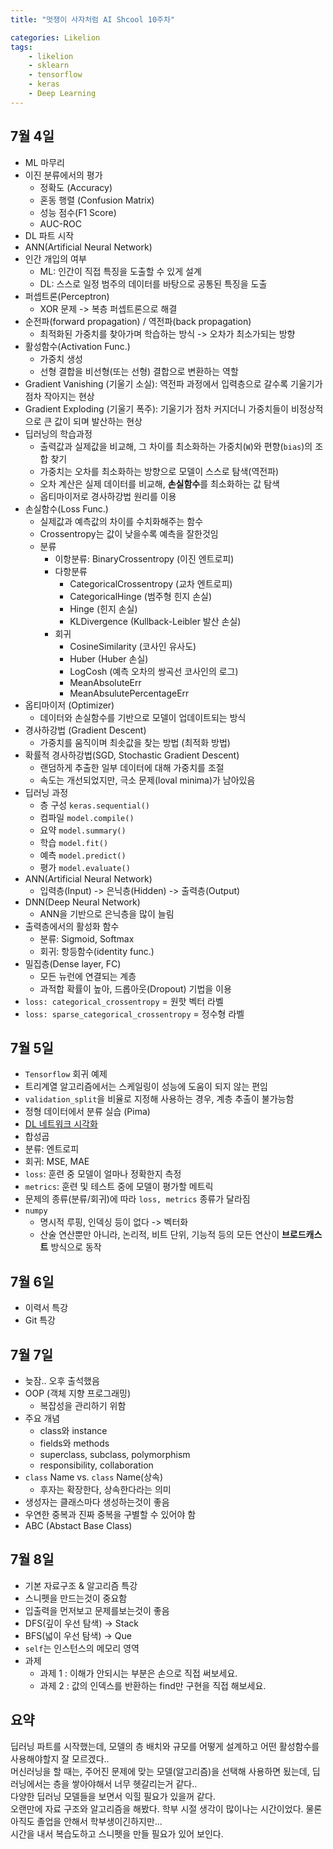 ```yaml
---
title: "멋쟁이 사자처럼 AI Shcool 10주차"

categories: Likelion
tags:
    - likelion
    - sklearn
    - tensorflow
    - keras
    - Deep Learning
---
```


## 7월 4일
- ML 마무리
- 이진 분류에서의 평가
  - 정확도 (Accuracy)
  - 혼동 행렬 (Confusion Matrix)
  - 성능 점수(F1 Score)
  - AUC-ROC
- DL 파트 시작
- ANN(Artificial Neural Network)
- 인간 개입의 여부
  - ML: 인간이 직접 특징을 도출할 수 있게 설계
  - DL: 스스로 일정 범주의 데이터를 바탕으로 공통된 특징을 도출
- 퍼셉트론(Perceptron)
  - XOR 문제 -> 복층 퍼셉트론으로 해결
- 순전파(forward propagation) / 역전파(back propagation)
  - 최적화된 가중치를 찾아가며 학습하는 방식 -> 오차가 최소가되는 방향
- 활성함수(Activation Func.)
  - 가중치 생성
  - 선형 결합을 비선형(또는 선형) 결합으로 변환하는 역할
- Gradient Vanishing (기울기 소실): 역전파 과정에서 입력층으로 갈수록 기울기가 점차 작아지는 현상
- Gradient Exploding (기울기 폭주): 기울기가 점차 커지더니 가중치들이 비정상적으로 큰 값이 되며 발산하는 현상
- 딥러닝의 학습과정
  - 출력값과 실제값을 비교해, 그 차이를 최소화하는 가중치(`W`)와 편향(`bias`)의 조합 찾기
  - 가중치는 오차를 최소화하는 방향으로 모델이 스스로 탐색(역전파)
  - 오차 계산은 실제 데이터를 비교해, **손실함수**를 최소화하는 값 탐색
  - 옵티마이저로 경사하강법 원리를 이용
- 손실함수(Loss Func.)
  - 실제값과 예측값의 차이를 수치화해주는 함수
  - Crossentropy는 값이 낮을수록 예측을 잘한것임
  - 분류
      - 이항분류: BinaryCrossentropy (이진 엔트로피)
      - 다항분류
        - CategoricalCrossentropy (교차 엔트로피)
        - CategoricalHinge (범주형 힌지 손실)
        - Hinge (힌지 손실)
        - KLDivergence (Kullback-Leibler 발산 손실)
      - 회귀
        - CosineSimilarity (코사인 유사도)
        - Huber (Huber 손실)
        - LogCosh (예측 오차의 쌍곡선 코사인의 로그)
        - MeanAbsoluteErr
        - MeanAbsulutePercentageErr  
- 옵티마이저 (Optimizer)  
  - 데이터와 손실함수를 기반으로 모델이 업데이트되는 방식  
- 경사하강법 (Gradient Descent)  
  - 가중치를 움직이며 최솟값을 찾는 방법 (최적화 방법)  
- 확률적 경사하강법(SGD, Stochastic Gradient Descent)  
  - 랜덤하게 추출한 일부 데이터에 대해 가중치를 조절  
  - 속도는 개선되었지만, 극소 문제(loval minima)가 남아있음  
- 딥러닝 과정  
  - 층 구성 `keras.sequential()`  
  - 컴파일 `model.compile()`  
  - 요약 `model.summary()`  
  - 학습 `model.fit()`  
  - 예측 `model.predict()`  
  - 평가 `model.evaluate()`  
- ANN(Artificial Neural Network)
  - 입력층(Input) -> 은닉층(Hidden) -> 출력층(Output)
- DNN(Deep Neural Network)
  - ANN을 기반으로 은닉층을 많이 늘림
- 출력층에서의 활성화 함수
  - 분류: Sigmoid, Softmax
  - 회귀: 항등함수(identity func.)
- 밀집층(Dense layer, FC)
  - 모든 뉴런에 연결되는 계층
  - 과적합 확률이 높아, 드롭아웃(Dropout) 기법을 이용  
- `loss: categorical_crossentropy` = 원핫 벡터 라벨  
- `loss: sparse_categorical_crossentropy` = 정수형 라벨

## 7월 5일
- `Tensorflow` 회귀 예제
- 트리계열 알고리즘에서는 스케일링이 성능에 도움이 되지 않는 편임
- `validation_split`을 비율로 지정해 사용하는 경우, 계층 추출이 불가능함
- 정형 데이터에서 분류 실습 (Pima)
- [DL 네트워크 시각화](https://alexlenail.me/NN-SVG/index.html)
- 합성곱
- 분류: 엔트로피
- 회귀: MSE, MAE
- `loss`: 훈련 중 모델이 얼마나 정확한지 측정
- `metrics`: 훈련 및 테스트 중에 모델이 평가할 메트릭
- 문제의 종류(분류/회귀)에 따라 `loss, metrics` 종류가 달라짐
- `numpy`
  - 명시적 루핑, 인덱싱 등이 없다 -> 벡터화
  - 산술 연산뿐만 아니라, 논리적, 비트 단위, 기능적 등의 모든 연산이 **브로드캐스트** 방식으로 동작

## 7월 6일
- 이력서 특강
- Git 특강

## 7월 7일
- 늦잠.. 오후 출석했음
- OOP (객체 지향 프로그래밍)
  - 복잡성을 관리하기 위함
- 주요 개념
  - class와 instance
  - fields와 methods
  - superclass, subclass, polymorphism
  - responsibility, collaboration
- `class` Name vs. `class` Name(상속)
  - 후자는 확장한다, 상속한다라는 의미
- 생성자는 클래스마다 생성하는것이 좋음
- 우연한 중복과 진짜 중복을 구별할 수 있어야 함
- ABC (Abstact Base Class)

## 7월 8일
- 기본 자료구조 & 알고리즘 특강
- 스니펫을 만드는것이 중요함
- 입출력을 먼저보고 문제를보는것이 좋음
- DFS(깊이 우선 탐색) -> Stack
- BFS(넓이 우선 탐색) -> Que
- `self`는 인스턴스의 메모리 영역
- 과제
  * 과제 1 : 이해가 안되시는 부분은 손으로 직접 써보세요.
  * 과제 2 : 값의 인덱스를 반환하는 find만 구현을 직접 해보세요.

## 요약
딥러닝 파트를 시작했는데, 모델의 층 배치와 규모를 어떻게 설계하고 어떤 활성함수를 사용해야할지 잘 모르겠다..  
머신러닝을 할 때는, 주어진 문제에 맞는 모델(알고리즘)을 선택해 사용하면 됬는데, 딥러닝에서는 층을 쌓아야해서 너무 헷갈리는거 같다..  
다양한 딥러닝 모델들을 보면서 익힐 필요가 있을꺼 같다.  
오랜만에 자료 구조와 알고리즘을 해봤다. 학부 시절 생각이 많이나는 시간이었다. 물론 아직도 졸업을 안해서 학부생이긴하지만...  
시간을 내서 복습도하고 스니펫을 만들 필요가 있어 보인다. 